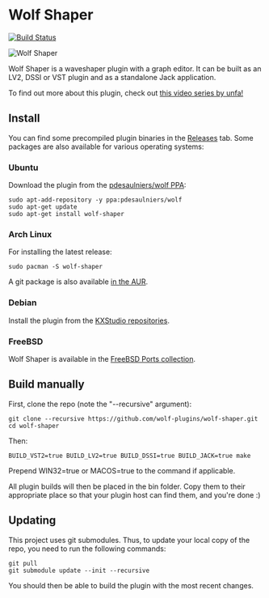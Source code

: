 # Wolf Shaper
[![Build Status](https://img.shields.io/github/workflow/status/wolf-plugins/wolf-shaper/dpf-makefile-action.yml)](https://github.com/wolf-plugins/wolf-shaper/actions?query=workflow%3Adpf-makefile-action)

![Wolf Shaper](https://raw.githubusercontent.com/wolf-plugins/wolf-shaper/master/docs/images/screenshot.png)

Wolf Shaper is a waveshaper plugin with a graph editor. It can be built as an LV2, DSSI or VST plugin and as a standalone Jack application.

To find out more about this plugin, check out [this video series by unfa!](https://www.youtube.com/watch?v=2NViimz9Tnw)

## Install

You can find some precompiled plugin binaries in the [Releases](https://github.com/wolf-plugins/wolf-shaper/releases) tab. Some packages are also available for various operating systems:

### Ubuntu
Download the plugin from the [pdesaulniers/wolf PPA](https://launchpad.net/~pdesaulniers/+archive/ubuntu/wolf):
```
sudo apt-add-repository -y ppa:pdesaulniers/wolf
sudo apt-get update
sudo apt-get install wolf-shaper
```
### Arch Linux
For installing the latest release:
```
sudo pacman -S wolf-shaper
```
A git package is also available [in the AUR](https://aur.archlinux.org/packages/wolf-shaper-git/).

### Debian
Install the plugin from the [KXStudio repositories](https://kx.studio/Repositories).

### FreeBSD
Wolf Shaper is available in the [FreeBSD Ports collection](https://www.freshports.org/audio/wolf-shaper-lv2/).

## Build manually

First, clone the repo (note the "--recursive" argument):

```
git clone --recursive https://github.com/wolf-plugins/wolf-shaper.git
cd wolf-shaper
```

Then:

```
BUILD_VST2=true BUILD_LV2=true BUILD_DSSI=true BUILD_JACK=true make
```

Prepend WIN32=true or MACOS=true to the command if applicable.

All plugin builds will then be placed in the bin folder. Copy them to their appropriate place so that your plugin host can find them, and you're done :)

## Updating

This project uses git submodules. Thus, to update your local copy of the repo, you need to run the following commands:
```
git pull
git submodule update --init --recursive
```
You should then be able to build the plugin with the most recent changes.
